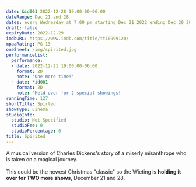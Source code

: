 ```yaml
---
date: &id001 2022-12-28 19:00:00-06:00
dateRange: Dec 21 and 28
dates: every Wednesday at 7:00 pm starting Dec 21 2022 ending Dec 29 2022
draft: false
expiryDate: 2022-12-29
imdbURL: https://www.imdb.com/title/tt10999120/
mpaaRating: PG-13
oneSheet: /img/spirited.jpg
performanceList:
  performance:
  - date: 2022-12-21 19:00:00-06:00
    format: 2D
    note: 'One more time!'
  - date: *id001
    format: 2D
    note: 'Held over for 2 special showings!'
runningTime: 127
shortTitle: Spirted
showType: Cinema
studioInfo:
  studio: Not Specified
  studioFee: 0
  studioPercentage: 0
title: Spirited
---
```


A musical version of Charles Dickens's story of a miserly misanthrope who is taken on a magical journey.  <br/><br/>This could be the newest Christmas "classic" so the Wieting is **holding it over for TWO more shows**, December 21  and 28. 